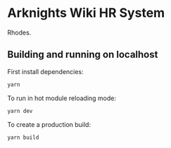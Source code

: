 # Arknights Wiki HR System

Rhodes.

## Building and running on localhost

First install dependencies:

```sh
yarn
```

To run in hot module reloading mode:

```sh
yarn dev
```

To create a production build:

```sh
yarn build
```
